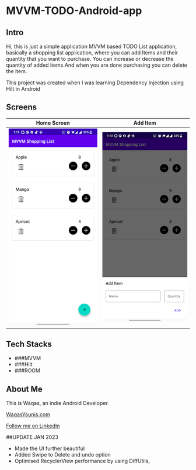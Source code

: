 # MVVM-TODO-Android-app

## Intro

Hi, this is just a simple application MVVM based TODO List application, basically a shopping list
application, where you can add Items and their quantity that you want to purchase. You can increase
or decrease the quantity of added items.And when you are done purchasing you can delete the item.

This project was created when I was learning Dependency Injection using Hilt in Android

## Screens

|Home Screen|Add Item|
|---|---|
|![Home Screen](./home_screen.png)|![Add Item Screen](./save_item.png)|



## Tech Stacks

- ###MVVM
- ###Hilt
- ###ROOM

## About Me

This is Waqas, an indie Android Developer.

[WaqasYounis.com](https://waqasyounis.com)

[Follow me on LinkedIn](https://www.linkedin.com/in/waqas-younis-3587a9119/)

##UPDATE JAN 2023

- Made the UI further beautiful
- Added Swipe to Delete and undo option 
- Optimised RecyclerView performance by using DiffUtils,





